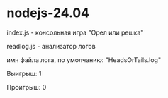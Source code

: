 # nodejs-24.04
index.js - консольная игра "Орел или решка"

readlog.js - анализатор логов

имя файла лога, по умолчанию: "HeadsOrTails.log"

Выигрыш: 1

Проигрыш: 0
